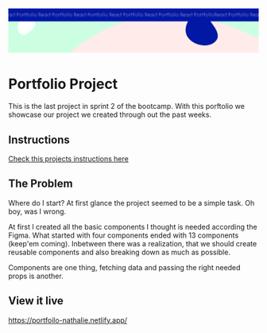 <h1 align="center">
  <a href="">
    <img src="/react-p.svg" alt="Project Banner Image">
  </a>
</h1>

# Portfolio Project

This is the last project in sprint 2 of the bootcamp.
With this porftolio we showcase our project we created through out the past weeks.

## Instructions

[Check this projects instructions here](https://github.com/Technigo/project-portfolio/blob/main/instructions.md)

## The Problem

Where do I start? At first glance the project seemed to be a simple task. Oh boy, was I wrong.

At first I created all the basic components I thought is needed according the Figma. What started with four components ended with 13 components (keep'em coming). Inbetween there was a realization, that we should create reusable components and also breaking down as much as possible.

Components are one thing, fetching data and passing the right needed props is another.

## View it live

https://portfoilo-nathalie.netlify.app/

